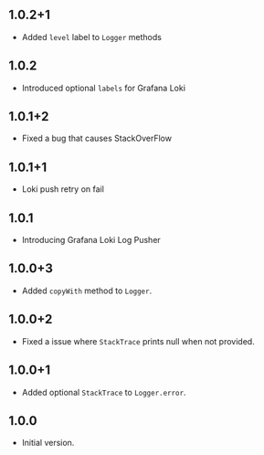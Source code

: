 ## 1.0.2+1

- Added `level` label to `Logger` methods

## 1.0.2

- Introduced optional `labels` for Grafana Loki

## 1.0.1+2

- Fixed a bug that causes StackOverFlow

## 1.0.1+1

- Loki push retry on fail

## 1.0.1

- Introducing Grafana Loki Log Pusher

## 1.0.0+3

- Added `copyWith` method to `Logger`.

## 1.0.0+2

- Fixed a issue where `StackTrace` prints null when not provided.

## 1.0.0+1

- Added optional `StackTrace` to `Logger.error`.

## 1.0.0

- Initial version.
